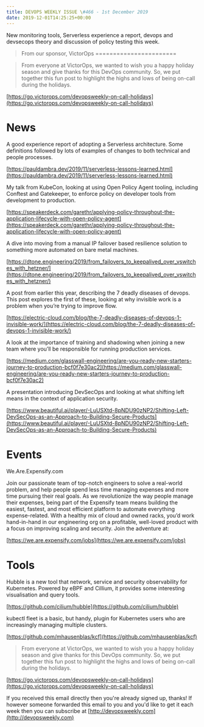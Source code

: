 ```yaml
---
title: DEVOPS WEEKLY ISSUE \#466 - 1st December 2019 
date: 2019-12-01T14:25:25+00:00
---
```


New monitoring tools, Serverless experience a report, devops and devsecops theory and discussion of policy testing this week.


>From our sponsor, VictorOps
=======================

>From everyone at VictorOps, we wanted to wish you a happy holiday season and give thanks for this DevOps community. So, we put together this fun post to highlight the highs and lows of being on-call during the holidays.

[https://go.victorops.com/devopsweekly-on-call-holidays](https://go.victorops.com/devopsweekly-on-call-holidays)


News
====

A good experience report of adopting a Serverless architecture. Some definitions followed by lots of examples of changes to both technical and people processes.

[https://pauldambra.dev/2019/11/serverless-lessons-learned.html](https://pauldambra.dev/2019/11/serverless-lessons-learned.html)


My talk from KubeCon, looking at using Open Policy Agent tooling, including Conftest and Gatekeeper, to enforce policy on developer tools from development to production.

[https://speakerdeck.com/garethr/applying-policy-throughout-the-application-lifecycle-with-open-policy-agent](https://speakerdeck.com/garethr/applying-policy-throughout-the-application-lifecycle-with-open-policy-agent)


A dive into moving from a manual IP failover based resilience solution to something more automated on bare metal machines.

[https://dtone.engineering/2019/from_failovers_to_keepalived_over_vswitches_with_hetzner/](https://dtone.engineering/2019/from_failovers_to_keepalived_over_vswitches_with_hetzner/)


A post from earlier this year, describing the 7 deadly diseases of devops. This post explores the first of these, looking at why invisible work is a problem when you’re trying to improve flow.

[https://electric-cloud.com/blog/the-7-deadly-diseases-of-devops-1-invisible-work/](https://electric-cloud.com/blog/the-7-deadly-diseases-of-devops-1-invisible-work/)


A look at the importance of training and shadowing when joining a new team where you’ll be responsible for running production services.

[https://medium.com/glasswall-engineering/are-you-ready-new-starters-journey-to-production-bcf0f7e30ac2](https://medium.com/glasswall-engineering/are-you-ready-new-starters-journey-to-production-bcf0f7e30ac2)


A presentation introducing DevSecOps and looking at what shifting left means in the context of application security.

[https://www.beautiful.ai/player/-LuUSXtd-8pNDU90zNP2/Shifting-Left-DevSecOps-as-an-Approach-to-Building-Secure-Products](https://www.beautiful.ai/player/-LuUSXtd-8pNDU90zNP2/Shifting-Left-DevSecOps-as-an-Approach-to-Building-Secure-Products)


Events
======

We.Are.Expensify.com

Join our passionate team of top-notch engineers to solve a real-world problem, and help people spend less time managing expenses and more time pursuing their real goals. As we revolutionize the way people manage their expenses, being part of the Expensify team means building the easiest, fastest, and most efficient platform to automate everything expense-related. With a healthy mix of cloud and owned racks, you’d work hand-in-hand in our engineering org on a profitable, well-loved product with a focus on improving scaling and security. Join the adventure at:

[https://we.are.expensify.com/jobs](https://we.are.expensify.com/jobs)


Tools
=====

Hubble is a new tool that network, service and security observability for Kubernetes. Powered by eBPF and Cillium, it provides some interesting visualisation and query tools.

[https://github.com/cilium/hubble](https://github.com/cilium/hubble)


kubectl fleet is a basic, but handy, plugin for Kubernetes users who are increasingly managing multiple clusters.

[https://github.com/mhausenblas/kcf](https://github.com/mhausenblas/kcf)



>From everyone at VictorOps, we wanted to wish you a happy holiday season and give thanks for this DevOps community. So, we put together this fun post to highlight the highs and lows of being on-call during the holidays.

[https://go.victorops.com/devopsweekly-on-call-holidays](https://go.victorops.com/devopsweekly-on-call-holidays)


If you received this email directly then you're already signed up, thanks! If however someone forwarded this email to you and you'd like to get it each week then you can subscribe at [http://devopsweekly.com](http://devopsweekly.com)

